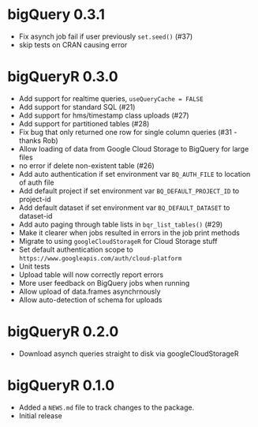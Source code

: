 # bigQuery 0.3.1

* Fix asynch job fail if user previously `set.seed()` (#37)
* skip tests on CRAN causing error

# bigQueryR 0.3.0

* Add support for realtime queries, `useQueryCache = FALSE`
* Add support for standard SQL (#21)
* Add support for hms/timestamp class uploads (#27)
* Add support for partitioned tables (#28)
* Fix bug that only returned one row for single column queries (#31 - thanks Rob)
* Allow loading of data from Google Cloud Storage to BigQuery for large files
* no error if delete non-existent table (#26)
* Add auto authentication if set environment var `BQ_AUTH_FILE` to location of auth file
* Add default project if set environment var `BQ_DEFAULT_PROJECT_ID` to project-id
* Add default dataset if set environment var `BQ_DEFAULT_DATASET` to dataset-id
* Add auto paging through table lists in `bqr_list_tables()` (#29)
* Make it clearer when jobs resulted in errors in the job print methods
* Migrate to using `googleCloudStorageR` for Cloud Storage stuff
* Set default authentication scope to `https://www.googleapis.com/auth/cloud-platform`
* Unit tests
* Upload table will now correctly report errors
* More user feedback on BigQuery jobs when running
* Allow upload of data.frames asynchrnously
* Allow auto-detection of schema for uploads

# bigQueryR 0.2.0

* Download asynch queries straight to disk via googleCloudStorageR

# bigQueryR 0.1.0 

* Added a `NEWS.md` file to track changes to the package.
* Initial release
